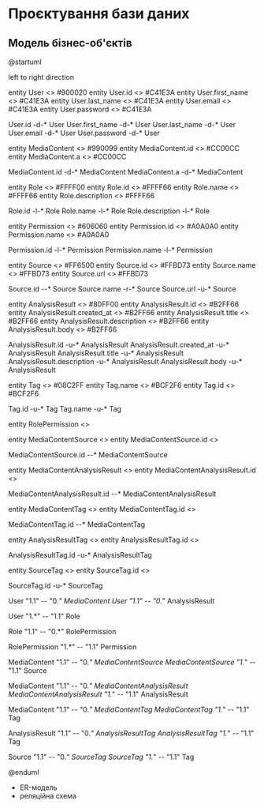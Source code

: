 # Проєктування бази даних

## Модель бізнес-об'єктів

@startuml

left to right direction


entity User <<ENTITY>> #900020
entity User.id <<NUMBER>> #C41E3A
entity User.first_name <<TEXT>> #C41E3A
entity User.last_name <<TEXT>> #C41E3A
entity User.email <<TEXT>> #C41E3A
entity User.password <<TEXT>> #C41E3A

User.id -d-* User
User.first_name -d-* User
User.last_name -d-* User
User.email -d-* User
User.password -d-* User


entity MediaContent <<ENTITY>> #990099
entity MediaContent.id <<NUMBER>> #CC00CC
entity MediaContent.a <<A>> #CC00CC

MediaContent.id -d-* MediaContent
MediaContent.a -d-* MediaContent


entity Role <<ENTITY>> #FFFF00
entity Role.id <<NUMBER>> #FFFF66
entity Role.name <<TEXT>> #FFFF66
entity Role.description <<TEXT>> #FFFF66


Role.id -l-* Role
Role.name -l-* Role
Role.description -l-* Role

entity Permission <<ENTITY>> #606060
entity Permission.id <<NUMBER>> #A0A0A0
entity Permission.name <<TEXT>> #A0A0A0


Permission.id -l-* Permission
Permission.name -l-* Permission


entity Source <<ENTITY>> #FF6500
entity Source.id <<NUMBER>> #FFBD73
entity Source.name <<TEXT>> #FFBD73
entity Source.url <<TEXT>> #FFBD73

Source.id --* Source 
Source.name -r-* Source 
Source.url -u-* Source


entity AnalysisResult <<ENTITY>> #80FF00
entity AnalysisResult.id <<NUMBER>> #B2FF66
entity AnalysisResult.created_at <<DATE>> #B2FF66
entity AnalysisResult.title <<TEXT>> #B2FF66
entity AnalysisResult.description <<TEXT>> #B2FF66
entity AnalysisResult.body <<TEXT>> #B2FF66

AnalysisResult.id -u-* AnalysisResult
AnalysisResult.created_at -u-* AnalysisResult
AnalysisResult.title -u-* AnalysisResult
AnalysisResult.description -u-* AnalysisResult
AnalysisResult.body -u-* AnalysisResult


entity Tag <<ENTITY>> #08C2FF 
entity Tag.name <<TEXT>> #BCF2F6 
entity Tag.id <<NUMBER>> #BCF2F6

Tag.id -u-* Tag 
Tag.name -u-* Tag


entity RolePermission <<ENTITY>>


entity MediaContentSource <<ENTITY>>
entity MediaContentSource.id <<NUMBER>>

MediaContentSource.id --* MediaContentSource


entity MediaContentAnalysisResult <<ENTITY>>
entity MediaContentAnalysisResult.id <<NUMBER>>

MediaContentAnalysisResult.id --* MediaContentAnalysisResult


entity MediaContentTag <<ENTITY>>
entity MediaContentTag.id <<NUMBER>>

MediaContentTag.id --* MediaContentTag


entity AnalysisResultTag <<ENTITY>>
entity AnalysisResultTag.id <<NUMBER>>

AnalysisResultTag.id -u-* AnalysisResultTag


entity SourceTag <<ENTITY>>
entity SourceTag.id <<NUMBER>>

SourceTag.id -u-* SourceTag


User "1.1" -- "0.*" MediaContent
User "1.1" -- "0.*" AnalysisResult

User "1.*" -- "1.1" Role


Role "1.1" -- "0.*" RolePermission

RolePermission "1.*" -- "1.1" Permission

MediaContent "1.1" -- "0.*" MediaContentSource
MediaContentSource "1.*" -- "1.1" Source

MediaContent "1.1" -- "0.*" MediaContentAnalysisResult
MediaContentAnalysisResult "1.*" -- "1.1" AnalysisResult

MediaContent "1.1" -- "0.*" MediaContentTag
MediaContentTag "1.*" -- "1.1" Tag

AnalysisResult "1.1" -- "0.*" AnalysisResultTag
AnalysisResultTag "1.*" -- "1.1" Tag

Source "1.1" -- "0.*" SourceTag
SourceTag "1.*" -- "1.1" Tag

@enduml


- ER-модель
- реляційна схема

